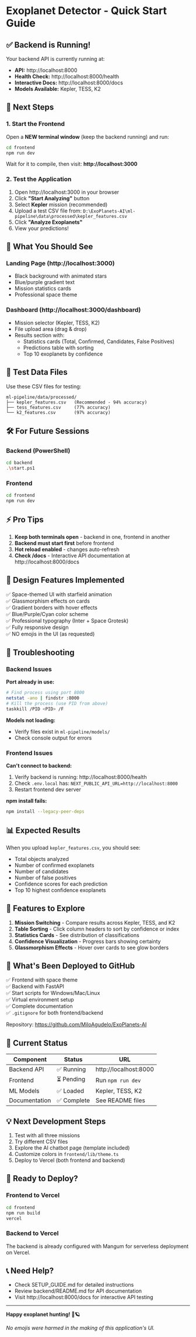 # Exoplanet Detector - Quick Start Guide

## ✅ Backend is Running!

Your backend API is currently running at:
- **API:** http://localhost:8000
- **Health Check:** http://localhost:8000/health
- **Interactive Docs:** http://localhost:8000/docs
- **Models Available:** Kepler, TESS, K2

## 🚀 Next Steps

### 1. Start the Frontend

Open a **NEW terminal window** (keep the backend running) and run:

```bash
cd frontend
npm run dev
```

Wait for it to compile, then visit: **http://localhost:3000**

### 2. Test the Application

1. Open http://localhost:3000 in your browser
2. Click **"Start Analyzing"** button
3. Select **Kepler** mission (recommended)
4. Upload a test CSV file from: `D:\ExoPlanets-AI\ml-pipeline\data\processed\kepler_features.csv`
5. Click **"Analyze Exoplanets"**
6. View your predictions!

## 🎯 What You Should See

### Landing Page (http://localhost:3000)
- Black background with animated stars
- Blue/purple gradient text
- Mission statistics cards
- Professional space theme

### Dashboard (http://localhost:3000/dashboard)
- Mission selector (Kepler, TESS, K2)
- File upload area (drag & drop)
- Results section with:
  - Statistics cards (Total, Confirmed, Candidates, False Positives)
  - Predictions table with sorting
  - Top 10 exoplanets by confidence

## 📁 Test Data Files

Use these CSV files for testing:
```
ml-pipeline/data/processed/
├── kepler_features.csv   (Recommended - 94% accuracy)
├── tess_features.csv     (77% accuracy)
└── k2_features.csv       (97% accuracy)
```

## 🛠️ For Future Sessions

### Backend (PowerShell)
```bash
cd backend
.\start.ps1
```

### Frontend
```bash
cd frontend
npm run dev
```

## ⚡ Pro Tips

1. **Keep both terminals open** - backend in one, frontend in another
2. **Backend must start first** before frontend
3. **Hot reload enabled** - changes auto-refresh
4. **Check /docs** - Interactive API documentation at http://localhost:8000/docs

## 🎨 Design Features Implemented

✅ Space-themed UI with starfield animation  
✅ Glassmorphism effects on cards  
✅ Gradient borders with hover effects  
✅ Blue/Purple/Cyan color scheme  
✅ Professional typography (Inter + Space Grotesk)  
✅ Fully responsive design  
✅ NO emojis in the UI (as requested)  

## 🔧 Troubleshooting

### Backend Issues

**Port already in use:**
```bash
# Find process using port 8000
netstat -ano | findstr :8000
# Kill the process (use PID from above)
taskkill /PID <PID> /F
```

**Models not loading:**
- Verify files exist in `ml-pipeline/models/`
- Check console output for errors

### Frontend Issues

**Can't connect to backend:**
1. Verify backend is running: http://localhost:8000/health
2. Check `.env.local` has: `NEXT_PUBLIC_API_URL=http://localhost:8000`
3. Restart frontend dev server

**npm install fails:**
```bash
npm install --legacy-peer-deps
```

## 📊 Expected Results

When you upload `kepler_features.csv`, you should see:
- Total objects analyzed
- Number of confirmed exoplanets
- Number of candidates
- Number of false positives
- Confidence scores for each prediction
- Top 10 highest confidence exoplanets

## 🌟 Features to Explore

1. **Mission Switching** - Compare results across Kepler, TESS, and K2
2. **Table Sorting** - Click column headers to sort by confidence or index
3. **Statistics Cards** - See distribution of classifications
4. **Confidence Visualization** - Progress bars showing certainty
5. **Glassmorphism Effects** - Hover over cards to see glow borders

## 📝 What's Been Deployed to GitHub

✅ Frontend with space theme  
✅ Backend with FastAPI  
✅ Start scripts for Windows/Mac/Linux  
✅ Virtual environment setup  
✅ Complete documentation  
✅ `.gitignore` for both frontend/backend  

Repository: https://github.com/MiloAgudelo/ExoPlanets-AI

## 🎯 Current Status

| Component | Status | URL |
|-----------|--------|-----|
| Backend API | ✅ Running | http://localhost:8000 |
| Frontend | ⏳ Pending | Run `npm run dev` |
| ML Models | ✅ Loaded | Kepler, TESS, K2 |
| Documentation | ✅ Complete | See README files |

## 💡 Next Development Steps

1. Test with all three missions
2. Try different CSV files
3. Explore the AI chatbot page (template included)
4. Customize colors in `frontend/lib/theme.ts`
5. Deploy to Vercel (both frontend and backend)

## 🚀 Ready to Deploy?

### Frontend to Vercel
```bash
cd frontend
npm run build
vercel
```

### Backend to Vercel
The backend is already configured with Mangum for serverless deployment on Vercel.

## 📞 Need Help?

- Check SETUP_GUIDE.md for detailed instructions
- Review backend/README.md for API documentation
- Visit http://localhost:8000/docs for interactive API testing

---

**Happy exoplanet hunting! 🌌🪐**

*No emojis were harmed in the making of this application's UI.*


